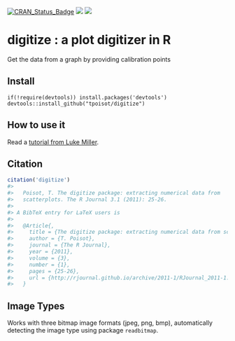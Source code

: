 
<!-- README.md is generated from README.Rmd. Please edit that file -->

[![CRAN_Status_Badge](http://www.r-pkg.org/badges/version/digitize)](http://cran.r-project.org/package=digitize)
![](http://cranlogs.r-pkg.org/badges/digitize?color=yellow)
![](http://cranlogs.r-pkg.org/badges/grand-total/digitize?color=yellowgreen)


digitize : a plot digitizer in R
===============

Get the data from a graph by providing calibration points

## Install

```
if(!require(devtools)) install.packages('devtools')
devtools::install_github("tpoisot/digitize")
```

## How to use it

Read a [tutorial from Luke Miller](http://lukemiller.org/index.php/2011/06/digitizing-data-from-old-plots-using-digitize/).

## Citation


```r
citation('digitize')
#> 
#>   Poisot, T. The digitize package: extracting numerical data from
#>   scatterplots. The R Journal 3.1 (2011): 25-26.
#> 
#> A BibTeX entry for LaTeX users is
#> 
#>   @Article{,
#>     title = {The digitize package: extracting numerical data from scatterplots},
#>     author = {T. Poisot},
#>     journal = {The R Journal},
#>     year = {2011},
#>     volume = {3},
#>     number = {1},
#>     pages = {25-26},
#>     url = {http://rjournal.github.io/archive/2011-1/RJournal_2011-1.pdf#page=25},
#>   }
```

## Image Types


Works with three bitmap image formats (jpeg, png, bmp), automatically detecting
the image type using package `readbitmap`.
